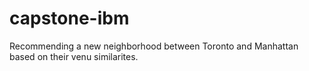 # capstone-ibm
Recommending a new neighborhood between Toronto and Manhattan based on their venu similarites. 
